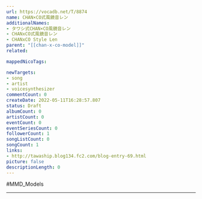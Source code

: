 ```yaml
---
url: https://vocadb.net/T/8874
name: CHAN×CO式風鏡音レン
additionalNames: 
- タワシ式CHAN×CO風鏡音レン
- CHANxCO式風鏡音レン
- CHANxCO Style Len
parent: "[[chan-x-co-model]]"
related:

mappedNicoTags:

newTargets:
- song
- artist
- voicesynthesizer
commentCount: 0
createDate: 2022-05-11T16:28:57.807
status: Draft
albumCount: 0
artistCount: 0
eventCount: 0
eventSeriesCount: 0
followerCount: 1
songListCount: 0
songCount: 1
links: 
- http://tawaship.blog134.fc2.com/blog-entry-69.html
picture: false
descriptionLength: 0
---
```


#MMD_Models



---

